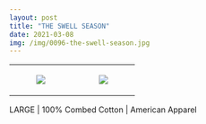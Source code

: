 ```yaml
---
layout: post
title: "THE SWELL SEASON"
date: 2021-03-08
img: /img/0096-the-swell-season.jpg
---
```




<table style="width:100%;"><tr><td style="vertical-align:top;">
      <figure class="tmblr-full" data-orig-height="2048" data-orig-width="1365" data-orig-src="https://concertshirts.netlify.app/shirts/0096/0096-01.jpg"><img src="https://64.media.tumblr.com/06ee708a8f219d3dc0a73eeb007de4d3/18b6b739e5c33d8d-f0/s540x810/dbddc5304cbd77eafcc2a85f76cc015b913a256f.jpg" data-orig-height="2048" data-orig-width="1365" data-orig-src="https://concertshirts.netlify.app/shirts/0096/0096-01.jpg"/></figure></td>
    <td style="vertical-align:top;">
      <figure class="tmblr-full" data-orig-height="2048" data-orig-width="1365" data-orig-src="https://concertshirts.netlify.app/shirts/0096/0096-02.jpg"><img src="https://64.media.tumblr.com/571e055b958442967555d86246237cd1/18b6b739e5c33d8d-d3/s540x810/0562a261374d66d42bfbebd63a3dd70ffc588bdb.jpg" data-orig-height="2048" data-orig-width="1365" data-orig-src="https://concertshirts.netlify.app/shirts/0096/0096-02.jpg"/></figure></td>
  </tr></table><p>
  LARGE | 100% Combed Cotton | American Apparel
</p>
